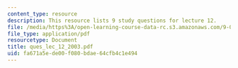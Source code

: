 ```yaml
---
content_type: resource
description: This resource lists 9 study questions for lecture 12.
file: /media/https%3A/open-learning-course-data-rc.s3.amazonaws.com/9-01-neuroscience-and-behavior-fall-2003/fa671a5ede00f080bdae64cfb4c1e494_ques_lec_12_2003.pdf
file_type: application/pdf
resourcetype: Document
title: ques_lec_12_2003.pdf
uid: fa671a5e-de00-f080-bdae-64cfb4c1e494
---
```

